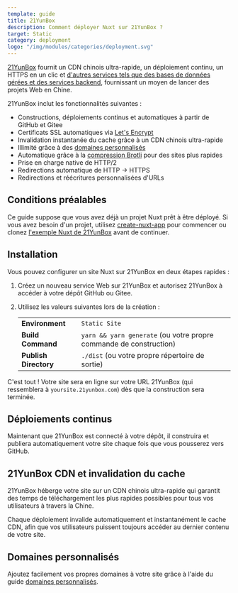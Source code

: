 ```yaml
---
template: guide
title: 21YunBox
description: Comment déployer Nuxt sur 21YunBox ?
target: Static
category: deployment
logo: "/img/modules/categories/deployment.svg"
---
```


[21YunBox](https://www.21yunbox.com) fournit un CDN chinois ultra-rapide, un déploiement continu, un HTTPS en un clic et [d'autres services tels que des bases de données gérées et des services backend](https://www.21yunbox.com/docs/), fournissant un moyen de lancer des projets Web en Chine.

21YunBox inclut les fonctionnalités suivantes :

- Constructions, déploiements continus et automatiques à partir de GitHub et Gitee
- Certificats SSL automatiques via [Let's Encrypt](https://letsencrypt.org)
- Invalidation instantanée du cache grâce à un CDN chinois ultra-rapide
- Illimité grâce à des [domaines personnalisés](https://www.21yunbox.com/docs/#/custom-domains)
- Automatique grâce à la [compression Brotli](https://en.wikipedia.org/wiki/Brotli) pour des sites plus rapides
- Prise en charge native de HTTP/2
- Redirections automatique de HTTP → HTTPS
- Redirections et réécritures personnalisées d'URLs

## Conditions préalables

Ce guide suppose que vous avez déjà un projet Nuxt prêt à être déployé. Si vous avez besoin d'un projet, utilisez [create-nuxt-app](https://github.com/nuxt/create-nuxt-app) pour commencer ou clonez [l'exemple Nuxt de 21YunBox](https://gitee.com/eryiyunbox-examples/nuxtjs) avant de continuer.

## Installation

Vous pouvez configurer un site Nuxt sur 21YunBox en deux étapes rapides :

1. Créez un nouveau service Web sur 21YunBox et autorisez 21YunBox à accéder à votre dépôt GitHub ou Gitee.
2. Utilisez les valeurs suivantes lors de la création :

   |                       |                                                                    |
   | --------------------- | ------------------------------------------------------------------ |
   | **Environment**       | `Static Site`                                                      |
   | **Build Command**     | `yarn && yarn generate` (ou votre propre commande de construction) |
   | **Publish Directory** | `./dist` (ou votre propre répertoire de sortie)                    |

C'est tout ! Votre site sera en ligne sur votre URL 21YunBox (qui ressemblera à `yoursite.21yunbox.com`) dès que la construction sera terminée.

## Déploiements continus

Maintenant que 21YunBox est connecté à votre dépôt, il construira et publiera automatiquement votre site chaque fois que vous pousserez vers GitHub.

## 21YunBox CDN et invalidation du cache

21YunBox héberge votre site sur un CDN chinois ultra-rapide qui garantit des temps de téléchargement les plus rapides possibles pour tous vos utilisateurs à travers la Chine.

Chaque déploiement invalide automatiquement et instantanément le cache CDN, afin que vos utilisateurs puissent toujours accéder au dernier contenu de votre site.

## Domaines personnalisés

Ajoutez facilement vos propres domaines à votre site grâce à l'aide du guide [domaines personnalisés](https://www.21yunbox.com/docs/#/custom-domains).
